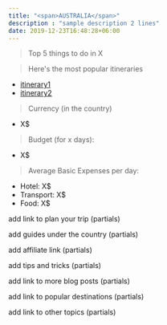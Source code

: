 ```yaml
---
title: "<span>AUSTRALIA</span>"
description : "sample description 2 lines"
date: 2019-12-23T16:48:28+06:00
---
```

<!-- description about the country - continued -->

<!-- top 5 things to do -->
> Top 5 things to do in X

<!-- links to 2 guides -->
> Here's the most popular itineraries
- [itinerary1](\itinerary1)
- [itinerary2](\itinerary2)


<!-- add budget details -->
> Currency (in the country)
- X$

>Budget (for x days):
- X$

> Average Basic Expenses per day:
- Hotel: X$
- Transport: X$
- Food: X$

<!-- start of partials, add in list.html -->

<!-- link to plan your trip -->
add link to plan your trip (partials)

<!-- link to more guides -->
add guides under the country (partials)

<!-- link to affiliates -->
add affiliate link (partials)

<!-- tips and tricks -->
add tips and tricks (partials)

<!-- link to more blog posts -->
add link to more blog posts (partials)

<!-- link to popular guides -->
add link to popular destinations (partials)

<!-- link to more topics -->
add link to other topics (partials)

<!-- end of partials, add in single.html -->













